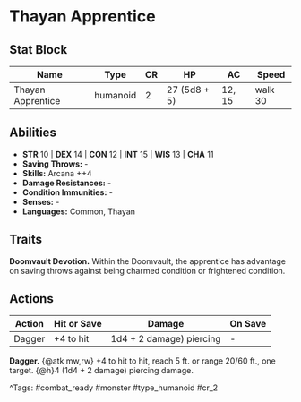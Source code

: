 # Thayan Apprentice

## Stat Block

| Name | Type | CR | HP | AC | Speed |
|------|------|----|----|----|-------|
| Thayan Apprentice | humanoid | 2 | 27 (5d8 + 5) | 12, 15 | walk 30 |

## Abilities

- **STR** 10 | **DEX** 14 | **CON** 12 | **INT** 15 | **WIS** 13 | **CHA** 11
- **Saving Throws:** -  
- **Skills:** Arcana ++4  
- **Damage Resistances:** -  
- **Condition Immunities:** -  
- **Senses:** -  
- **Languages:** Common, Thayan

## Traits

**Doomvault Devotion.** Within the Doomvault, the apprentice has advantage on saving throws against being charmed condition or frightened condition.


## Actions

| Action | Hit or Save | Damage | On Save |
|--------|--------------|--------|----------|
| Dagger | +4 to hit | 1d4 + 2 damage) piercing | - |

**Dagger.** {@atk mw,rw} +4 to hit to hit, reach 5 ft. or range 20/60 ft., one target. {@h}4 (1d4 + 2 damage) piercing damage.


^Tags: #combat_ready #monster #type_humanoid #cr_2